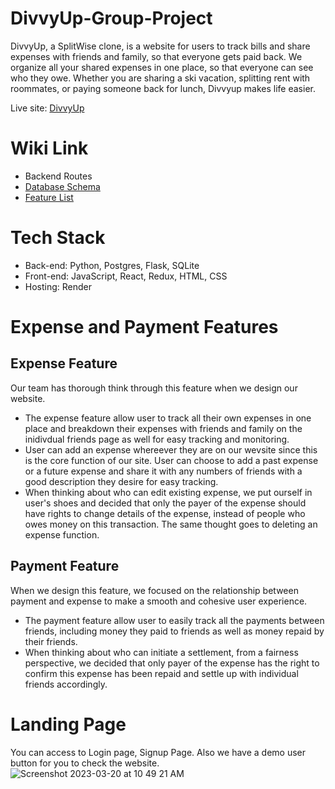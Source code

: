 # DivvyUp-Group-Project
DivvyUp, a SplitWise clone, is a website for users to track bills and share expenses with friends and family, so that everyone gets paid back. We organize all your shared expenses in one place, so that everyone can see who they owe. Whether you are sharing a ski vacation, splitting rent with roommates, or paying someone back for lunch, Divvyup makes life easier.

Live site: [DivvyUp](https://divvyup.onrender.com/)

# Wiki Link
* Backend Routes
* [Database Schema](https://github.com/Yue-Hao14/DivvyUp-Group-Project/wiki)
* [Feature List](https://github.com/Yue-Hao14/DivvyUp-Group-Project/blob/main/dev_documentation/feature_list.md)

# Tech Stack
* Back-end: Python, Postgres, Flask, SQLite
* Front-end: JavaScript, React, Redux, HTML, CSS
* Hosting: Render

# Expense and Payment Features
## Expense Feature
Our team has thorough think through this feature when we design our website.
* The expense feature allow user to track all their own expenses in one place and breakdown their expenses with friends and family on the inidivdual friends page as well for easy tracking and monitoring.
* User can add an expense whereever they are on our wevsite since this is the core function of our site. User can choose to add a past expense or a future expense and share it with any numbers of friends with a good description they desire for easy tracking.
* When thinking about who can edit existing expense, we put ourself in user's shoes and decided that only the payer of the expense should have rights to change details of the expense, instead of people who owes money on this transaction. The same thought goes to deleting an expense function.

## Payment Feature
When we design this feature, we focused on the relationship between payment and expense to make a smooth and cohesive user experience.
* The payment feature allow user to easily track all the payments between friends, including money they paid to friends as well as money repaid by their friends.
* When thinking about who can initiate a settlement, from a fairness perspective, we decided that only payer of the expense has the right to confirm this expense has been repaid and settle up with individual friends accordingly.

# Landing Page
You can access to Login page, Signup Page. Also we have a demo user button for you to check the website.
![Screenshot 2023-03-20 at 10 49 21 AM](https://user-images.githubusercontent.com/105403119/226377084-e2e65ce3-2d28-45dd-b2d4-ec556cf38731.png)
